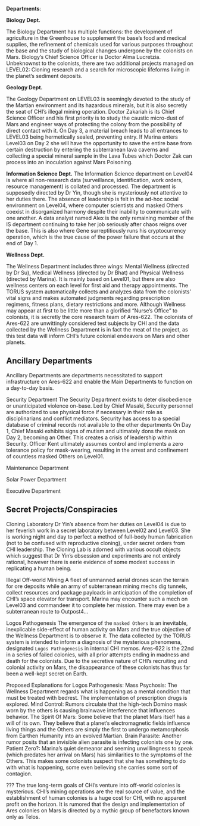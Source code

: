
**Departments**:

**Biology Dept.**


 The Biology Department has multiple functions: the development of agriculture in the Greenhouse to supplement the base’s food and medical supplies, the refinement of chemicals used for various purposes throughout the base and the study of biological changes undergone by the colonists on Mars. Biology’s Chief Science Officer is Doctor Alma Lucretzia. 
Unbeknownst to the colonists, there are two additional projects managed on LEVEL02: Cloning research and a search for microscopic lifeforms living in the planet’s sediment deposits.

**Geology Dept.**

The Geology Department on LEVEL03 is seemingly devoted to the study of the Martian environment and its hazardous minerals, but it is also secretly the seat of CHI’s illegal mining operation. Doctor Zakariah is its Chief Science Officer and his first priority is to study the caustic micro-dust of Mars and engineer ways of protecting the colony from the possibility of direct contact with it. 
On Day 3, a material breach leads to all entrances to LEVEL03 being hermetically sealed, preventing entry. If Marina enters Level03 on Day 2 she will have the opportunity to save the entire base from certain destruction by entering the subterranean lava caverns and collecting a special mineral sample in the Lava Tubes which Doctor Zak can process into an inoculation against Mars Poisoning.

**Information Science Dept.**
The Information Science department on Level04 is where all non-research data (surveillance, identification, work orders, resource management) is collated and processed. The department is supposedly directed by Dr Yin, though she is mysteriously not attentive to her duties there. 
The absence of leadership is felt in the ad-hoc social environment on Level04, where computer scientists and masked Others coexist in disorganized harmony despite their inability to communicate with one another. A data analyst named Alex is the only remaining member of the IS department continuing to take her job seriously after chaos reigns over the base. This is also where Gene surreptitiously runs his cryptocurrency operation, which is the true cause of the power failure that occurs at the end of Day 1.

**Wellness Dept.**

The Wellness Department includes three wings: Mental Wellness (directed by Dr Su), Medical Wellness (directed by Dr Bhat) and Physical Wellness (directed by Marina). It is mainly based on Level01, but there are also wellness centers on each level for first aid and therapy appointments. The TORUS system automatically collects and analyzes data from the colonists’ vital signs and makes automated judgments regarding prescription regimens, fitness plans, dietary restrictions and more.
Although Wellness may appear at first to be little more than a glorified “Nurse’s Office” to colonists, it is secretly the core research team of Ares-622. The colonists of Ares-622 are unwittingly considered test subjects by CHI and the data collected by the Wellness Department is in fact the meat of the project, as this test data will inform CHI’s future colonial endeavors on Mars and other planets. 
 
## Ancillary Departments
Ancillary Departments are departments necessitated to support infrastructure on Ares-622 and enable the Main Departments to function on a day-to-day basis.

Security Department
The Security Department exists to deter disobedience or unanticipated violence on-base. Led by Chief Masaki, Security personnel are authorized to use physical force if necessary in their role as disciplinarians and conflict mediators. Security has access to a special database of criminal records not available to the other departments
On Day 1, Chief Masaki exhibits signs of mutism and ultimately dons the mask on Day 2, becoming an Other. This creates a crisis of leadership within Security. Officer Kent ultimately assumes control and implements a zero tolerance policy for mask-wearing, resulting in the arrest and confinement of countless masked Others on Level01.

Maintenance Department

Solar Power Department

Executive Department

## Secret Projects/Conspiracies

Cloning Laboratory
Dr Yin’s absence from her duties on Level04 is due to her feverish work in a secret laboratory between Level02 and Level03. She is working night and day to perfect a method of full-body human fabrication (not to be confused with reproductive cloning), under secret orders from CHI leadership. The Cloning Lab is adorned with various occult objects which suggest that Dr Yin’s obsession and experiments are not entirely rational, however there is eerie evidence of some modest success in replicating a human being.

Illegal Off-world Mining
	A fleet of unmanned aerial drones scan the terrain for ore deposits while an army of subterranean mining mechs dig tunnels, collect resources and package payloads in anticipation of the completion of CHI’s space elevator for transport. Marina may encounter such a mech on Level03 and commandeer it to complete her mission. There may even be a subterranean route to Outpost4…

Logos Pathogenesis
	The emergence of the `masked Others` is an inevitable, inexplicable side-effect of human activity on Mars and the true objective of the Wellness Department is to observe it. The data collected by the TORUS system is intended to inform a diagnosis of the mysterious phenomena, designated `Logos Pathogenesis` in internal CHI memos. Ares-622 is the 22nd in a series of failed colonies, with all prior attempts ending in madness and death for the colonists. Due to the secretive nature of CHI’s recruiting and colonial activity on Mars, the disappearance of these colonists has thus far been a well-kept secret on Earth.
	
Proposed Explanations for Logos Pathogenesis:
Mass Psychosis: The Wellness Department regards what is happening as a mental condition that must be treated with bedrest. The implementation of prescription drugs is explored.
Mind Control: Rumors circulate that the high-tech Domino mask worn by the others is causing brainwave interference that influences behavior.
The Spirit Of Mars: Some believe that the planet Mars itself has a will of its own. They believe that a planet’s electromagnetic fields influence living things and the Others are simply the first to undergo metamorphosis from Earthen Humanity into an evolved Martian.
Brain Parasite: Another rumor posits that an invisible alien parasite is infecting colonists one by one.
Patient Zero?: Marina’s quiet demeanor and seeming unwillingness to speak (which predates her arrival on Mars) has similarities to the symptoms of the Others. This makes some colonists suspect that she has something to do with what is happening, some even believing she carries some sort of contagion.

???
	The true long-term goals of CHI’s venture into off-world colonies is mysterious. CHI’s mining operations are the real source of value, and the establishment of human colonies is a huge cost for CHI, with no apparent profit on the horizon. It is rumored that the design and implementation of Ares colonies on Mars is directed by a mythic group of benefactors known only as Telos.




